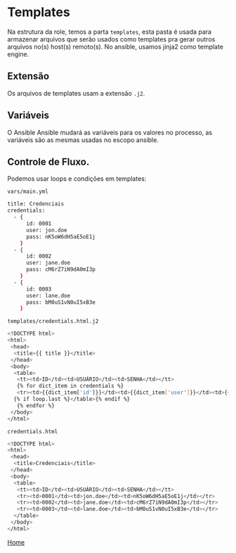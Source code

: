 # Templates
Na estrutura da role, temos a parta `templates`, esta pasta é usada para armazenar arquivos que serão usados como templates pra gerar outros arquivos no(s) host(s) remoto(s).
No ansible, usamos jinja2 como template engine.

## Extensão
Os arquivos de templates usam a extensão `.j2`.

## Variáveis
O Ansible 
Ansible mudará as variáveis para os valores no processo, as variáveis são as mesmas usadas no escopo ansible. 

## Controle de Fluxo.
Podemos usar loops e condições em templates:

`vars/main.yml`
```bash
title: Credenciais
credentials: 
  - {
      id: 0001
      user: jon.doe
      pass: nK5oW6dH5aE5oE1j
    }
  - {
      id: 0002
      user: jane.doe
      pass: cM6rZ7iN9dA0mI3p
    }
  - {
      id: 0003
      user: lane.doe
      pass: bM0uS1vN0uI5xB3e
    }
```

`templates/credentials.html.j2`
```bash
<!DOCTYPE html>
<html>
 <head>
  <title>{{ title }}</title>
 </head>
 <body>
  <table>
   <tt><td>ID</td><td>USUÁRIO</td><td>SENHA</td></tt>
   {% for dict_item in credentials %}
   <tr><td>{{dict_item['id']}}</td><td>{{dict_item['user']}}</td><td>{{dict_item['pass']}}</td></tr>
  {% if loop.last %}</table>{% endif %}
   {% endfor %}  
 </body>
</html>
```

`credentials.html`
```bash
<!DOCTYPE html>
<html>
 <head>
  <title>Credenciais</title>
 </head>
 <body>
  <table>
   <tt><td>ID</td><td>USUÁRIO</td><td>SENHA</td></tt>
   <tr><td>0001</td><td>jon.doe</td><td>nK5oW6dH5aE5oE1j</td></tr>
   <tr><td>0002</td><td>jane.doe</td><td>cM6rZ7iN9dA0mI3p</td></tr>
   <tr><td>0003</td><td>lane.doe</td><td>bM0uS1vN0uI5xB3e</td></tr>
  </table>
 </body>
</html>
```

[Home](/README.md)